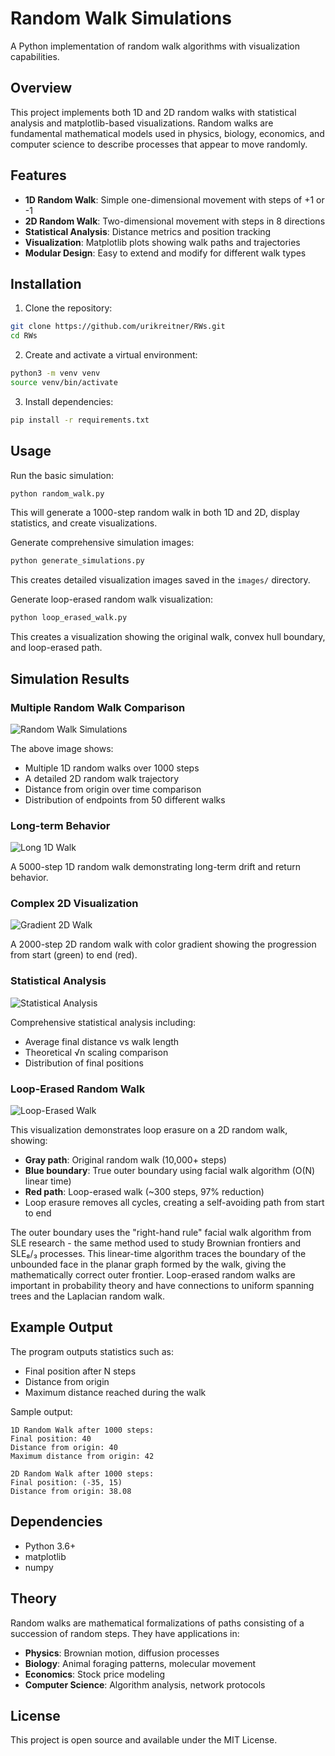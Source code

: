 # Random Walk Simulations

A Python implementation of random walk algorithms with visualization capabilities.

## Overview

This project implements both 1D and 2D random walks with statistical analysis and matplotlib-based visualizations. Random walks are fundamental mathematical models used in physics, biology, economics, and computer science to describe processes that appear to move randomly.

## Features

- **1D Random Walk**: Simple one-dimensional movement with steps of +1 or -1
- **2D Random Walk**: Two-dimensional movement with steps in 8 directions
- **Statistical Analysis**: Distance metrics and position tracking
- **Visualization**: Matplotlib plots showing walk paths and trajectories
- **Modular Design**: Easy to extend and modify for different walk types

## Installation

1. Clone the repository:
```bash
git clone https://github.com/urikreitner/RWs.git
cd RWs
```

2. Create and activate a virtual environment:
```bash
python3 -m venv venv
source venv/bin/activate
```

3. Install dependencies:
```bash
pip install -r requirements.txt
```

## Usage

Run the basic simulation:
```bash
python random_walk.py
```

This will generate a 1000-step random walk in both 1D and 2D, display statistics, and create visualizations.

Generate comprehensive simulation images:
```bash
python generate_simulations.py
```

This creates detailed visualization images saved in the `images/` directory.

Generate loop-erased random walk visualization:
```bash
python loop_erased_walk.py
```

This creates a visualization showing the original walk, convex hull boundary, and loop-erased path.

## Simulation Results

### Multiple Random Walk Comparison
![Random Walk Simulations](images/random_walk_simulations.png)

The above image shows:
- Multiple 1D random walks over 1000 steps
- A detailed 2D random walk trajectory  
- Distance from origin over time comparison
- Distribution of endpoints from 50 different walks

### Long-term Behavior
![Long 1D Walk](images/long_1d_walk.png)

A 5000-step 1D random walk demonstrating long-term drift and return behavior.

### Complex 2D Visualization
![Gradient 2D Walk](images/gradient_2d_walk.png)

A 2000-step 2D random walk with color gradient showing the progression from start (green) to end (red).

### Statistical Analysis
![Statistical Analysis](images/statistical_analysis.png)

Comprehensive statistical analysis including:
- Average final distance vs walk length
- Theoretical √n scaling comparison
- Distribution of final positions

### Loop-Erased Random Walk
![Loop-Erased Walk](images/loop_erased_walk.png)

This visualization demonstrates loop erasure on a 2D random walk, showing:
- **Gray path**: Original random walk (10,000+ steps)
- **Blue boundary**: True outer boundary using facial walk algorithm (O(N) linear time)
- **Red path**: Loop-erased walk (~300 steps, 97% reduction)
- Loop erasure removes all cycles, creating a self-avoiding path from start to end

The outer boundary uses the "right-hand rule" facial walk algorithm from SLE research - the same method used to study Brownian frontiers and SLE₈/₃ processes. This linear-time algorithm traces the boundary of the unbounded face in the planar graph formed by the walk, giving the mathematically correct outer frontier. Loop-erased random walks are important in probability theory and have connections to uniform spanning trees and the Laplacian random walk.

## Example Output

The program outputs statistics such as:
- Final position after N steps
- Distance from origin
- Maximum distance reached during the walk

Sample output:
```
1D Random Walk after 1000 steps:
Final position: 40
Distance from origin: 40
Maximum distance from origin: 42

2D Random Walk after 1000 steps:
Final position: (-35, 15)
Distance from origin: 38.08
```

## Dependencies

- Python 3.6+
- matplotlib
- numpy

## Theory

Random walks are mathematical formalizations of paths consisting of a succession of random steps. They have applications in:

- **Physics**: Brownian motion, diffusion processes
- **Biology**: Animal foraging patterns, molecular movement
- **Economics**: Stock price modeling
- **Computer Science**: Algorithm analysis, network protocols

## License

This project is open source and available under the MIT License.